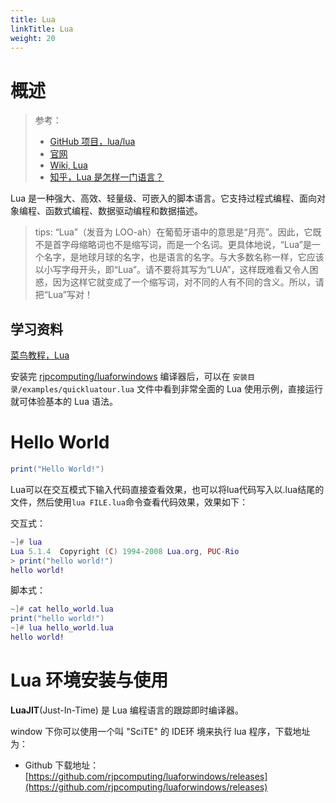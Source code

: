 ```yaml
---
title: Lua
linkTitle: Lua
weight: 20
---
```


# 概述

> 参考：
>
> - [GitHub 项目，lua/lua](https://github.com/lua/lua)
> - [官网](https://www.lua.org/about.html)
> - [Wiki, Lua](https://en.wikipedia.org/wiki/Lua_(programming_language))
> - [知乎，Lua 是怎样一门语言？](https://www.zhihu.com/question/19841006)

Lua 是一种强大、高效、轻量级、可嵌入的脚本语言。它支持过程式编程、面向对象编程、函数式编程、数据驱动编程和数据描述。

> tips: “Lua”（发音为 LOO-ah）在葡萄牙语中的意思是“月亮”。因此，它既不是首字母缩略词也不是缩写词，而是一个名词。更具体地说，“Lua”是一个名字，是地球月球的名字，也是语言的名字。与大多数名称一样，它应该以小写字母开头，即“Lua”。请不要将其写为“LUA”，这样既难看又令人困惑，因为这样它就变成了一个缩写词，对不同的人有不同的含义。所以，请把“Lua”写对！

## 学习资料

[菜鸟教程，Lua](https://www.runoob.com/lua/lua-tutorial.html)

安装完 [rjpcomputing/luaforwindows](https://github.com/rjpcomputing/luaforwindows) 编译器后，可以在 `安装目录/examples/quickluatour.lua` 文件中看到非常全面的 Lua 使用示例，直接运行就可体验基本的 Lua 语法。

# Hello World

```lua
print("Hello World!")
```

Lua可以在交互模式下输入代码直接查看效果，也可以将lua代码写入以.lua结尾的文件，然后使用`lua FILE.lua`命令查看代码效果，效果如下：

交互式：

```lua
~]# lua
Lua 5.1.4  Copyright (C) 1994-2008 Lua.org, PUC-Rio
> print("hello world!")
hello world!
```

脚本式：

```lua
~]# cat hello_world.lua
print("hello world!")
~]# lua hello_world.lua
hello world!
```

# Lua 环境安装与使用

**LuaJIT**(Just-In-Time) 是 Lua 编程语言的跟踪即时编译器。

window 下你可以使用一个叫 "SciTE" 的 IDE环 境来执行 lua 程序，下载地址为：

- Github 下载地址：[https://github.com/rjpcomputing/luaforwindows/releases](https://github.com/rjpcomputing/luaforwindows/releases)
